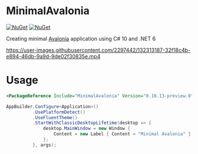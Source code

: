 # MinimalAvalonia

[![NuGet](https://img.shields.io/nuget/v/MinimalAvalonia.svg)](https://www.nuget.org/packages/MinimalAvalonia)
[![NuGet](https://img.shields.io/nuget/dt/MinimalAvalonia.svg)](https://www.nuget.org/packages/MinimalAvalonia)

Creating minimal [Avalonia](https://avaloniaui.net/) application using C# 10 and .NET 6

https://user-images.githubusercontent.com/2297442/132313187-32f18c4b-e894-46db-9a9d-9de02f30835e.mp4

# Usage

```xml
<PackageReference Include="MinimalAvalonia" Version="0.10.13-preview.0" />
```

```C#
AppBuilder.Configure<Application>()
          .UsePlatformDetect()
          .UseFluentTheme()
          .StartWithClassicDesktopLifetime(desktop => {
              desktop.MainWindow = new Window {
                  Content = new Label { Content = "Minimal Avalonia" }
              };
          }, args);
```
